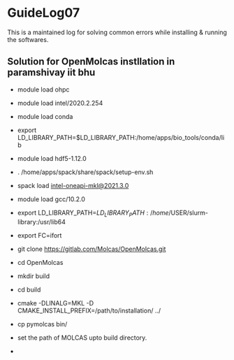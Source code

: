 # GuideLog07
This is a maintained log for solving common errors while installing & running the softwares.

## Solution for OpenMolcas instllation in paramshivay iit bhu

* module load ohpc
* module load intel/2020.2.254
* module load conda
* export LD_LIBRARY_PATH=$LD_LIBRARY_PATH:/home/apps/bio_tools/conda/lib
* module load hdf5-1.12.0
* . /home/apps/spack/share/spack/setup-env.sh
* spack load intel-oneapi-mkl@2021.3.0
* module load gcc/10.2.0
* export LD_LIBRARY_PATH=$LD_LIBRARY_PATH:/home/$USER/slurm-library:/usr/lib64
* export FC=ifort

* git clone https://gitlab.com/Molcas/OpenMolcas.git
* cd OpenMolcas
* mkdir build
* cd build
* cmake -DLINALG=MKL -D CMAKE_INSTALL_PREFIX=/path/to/installation/ ../
* cp pymolcas bin/
* set the path of MOLCAS upto build directory.
*  
